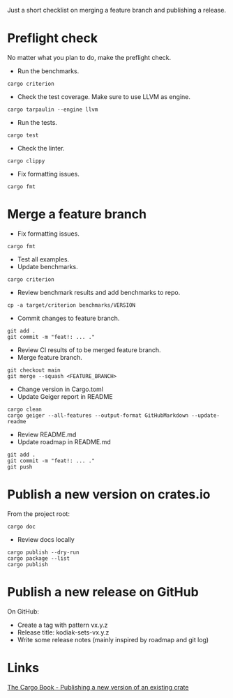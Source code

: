 Just a short checklist on merging a feature branch and publishing a release.

# Preflight check

No matter what you plan to do, make the preflight check.

* Run the benchmarks.
```
cargo criterion
```

* Check the test coverage. Make sure to use LLVM as engine.
```
cargo tarpaulin --engine llvm
```

* Run the tests.
```
cargo test
```

* Check the linter.
```
cargo clippy
```

* Fix formatting issues.
```
cargo fmt
```

# Merge a feature branch

* Fix formatting issues.

```
cargo fmt
```

* Test all examples.
* Update benchmarks.

```
cargo criterion
```

* Review benchmark results and add benchmarks to repo.

```
cp -a target/criterion benchmarks/VERSION
```

* Commit changes to feature branch.

```
git add .
git commit -m "feat!: ... ."
```

* Review CI results of to be merged feature branch.
* Merge feature branch.

```
git checkout main
git merge --squash <FEATURE_BRANCH>
```

* Change version in Cargo.toml
* Update Geiger report in README

```
cargo clean
cargo geiger --all-features --output-format GitHubMarkdown --update-readme
```

* Review README.md
* Update roadmap in README.md

```
git add .
git commit -m "feat!: ... ."
git push
```

# Publish a new version on crates.io

From the project root:

```
cargo doc
```

* Review docs locally

```
cargo publish --dry-run
cargo package --list
cargo publish
```

# Publish a new release on GitHub

On GitHub:

* Create a tag with pattern vx.y.z
* Release title: kodiak-sets-vx.y.z
* Write some release notes (mainly inspired by roadmap and git log)

# Links

[The Cargo Book - Publishing a new version of an existing crate](https://doc.rust-lang.org/cargo/reference/publishing.html#publishing-a-new-version-of-an-existing-crate)
